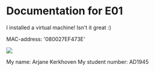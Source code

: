 # Documentation for E01

I installed a virtual machine! Isn't it great :)

MAC-address: '080027EF473E'

![](/E01/screenshot_of_my_virtual_machine.PNG)

My name: Arjane Kerkhoven
My student number: AD1945